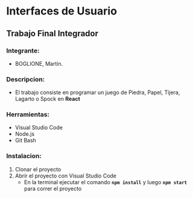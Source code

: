 # Interfaces de Usuario

## Trabajo Final Integrador

### Integrante:

- BOGLIONE, Martin.

### Descripcion:

- El trabajo consiste en programar un juego de Piedra, Papel, Tijera, Lagarto o Spock en **React**

### Herramientas:

- Visual Studio Code
- Node.js
- Git Bash

### Instalacion: 

1. Clonar el proyecto
2. Abrir el proyecto con Visual Studio Code
    - En la terminal ejecutar el comando **`npm install`** y luego **`npm start`** para correr el proyecto


